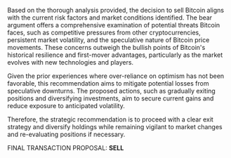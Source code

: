 Based on the thorough analysis provided, the decision to sell Bitcoin aligns with the current risk factors and market conditions identified. The bear argument offers a comprehensive examination of potential threats Bitcoin faces, such as competitive pressures from other cryptocurrencies, persistent market volatility, and the speculative nature of Bitcoin price movements. These concerns outweigh the bullish points of Bitcoin's historical resilience and first-mover advantages, particularly as the market evolves with new technologies and players.

Given the prior experiences where over-reliance on optimism has not been favorable, this recommendation aims to mitigate potential losses from speculative downturns. The proposed actions, such as gradually exiting positions and diversifying investments, aim to secure current gains and reduce exposure to anticipated volatility.

Therefore, the strategic recommendation is to proceed with a clear exit strategy and diversify holdings while remaining vigilant to market changes and re-evaluating positions if necessary.

FINAL TRANSACTION PROPOSAL: **SELL**